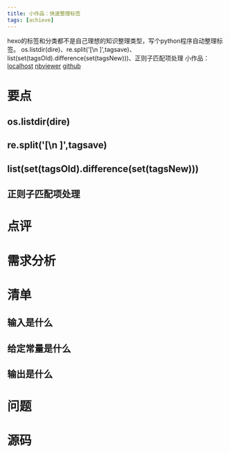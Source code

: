 ```yaml
---
title: 小作品：快速整理标签
tags: [achieve]
---
```

hexo的标签和分类都不是自己理想的知识整理类型，写个python程序自动整理标签。
os.listdir(dire)、re.split('[\n ]',tagsave)、 list(set(tagsOld).difference(set(tagsNew)))、正则子匹配项处理
小作品：[localhost](http://localhost:8888/notebooks/post/tags.ipynb) [nbviewer](https://nbviewer.jupyter.org/github/cjql/myjupyter/blob/master/post/tags.ipynb) [github](https://github.com/cjql/myjupyter/blob/master/post/tags.ipynb)
<!-- more -->
# 要点
## os.listdir(dire)
## re.split('[\n ]',tagsave)
##  list(set(tagsOld).difference(set(tagsNew)))
## 正则子匹配项处理
# 点评
# 需求分析
# 清单
## 输入是什么
## 给定常量是什么
## 输出是什么
# 问题
# 源码
```py

```

